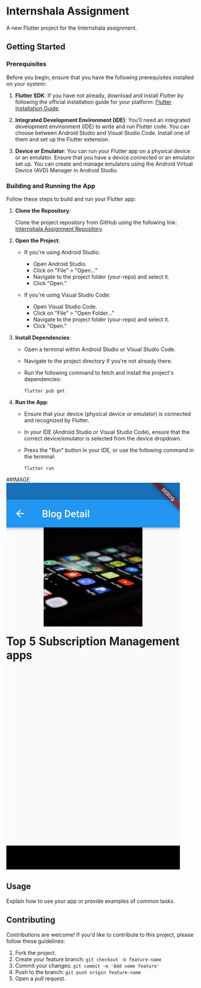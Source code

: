 # Internshala Assignment

A new Flutter project for the Internshala assignment.

## Getting Started

### Prerequisites

Before you begin, ensure that you have the following prerequisites installed on your system:

1. **Flutter SDK**: If you have not already, download and install Flutter by following the official installation guide for your platform: [Flutter Installation Guide](https://flutter.dev/docs/get-started/install).

2. **Integrated Development Environment (IDE)**: You'll need an integrated development environment (IDE) to write and run Flutter code. You can choose between Android Studio and Visual Studio Code. Install one of them and set up the Flutter extension.

3. **Device or Emulator**: You can run your Flutter app on a physical device or an emulator. Ensure that you have a device connected or an emulator set up. You can create and manage emulators using the Android Virtual Device (AVD) Manager in Android Studio.

### Building and Running the App

Follow these steps to build and run your Flutter app:

1. **Clone the Repository**:

   Clone the project repository from GitHub using the following link: [Internshala Assignment Repository](https://github.com/anand-bits/internshala_assignment).

2. **Open the Project**:

   - If you're using Android Studio:
     - Open Android Studio.
     - Click on "File" > "Open..."
     - Navigate to the project folder (your-repo) and select it.
     - Click "Open."

   - If you're using Visual Studio Code:
     - Open Visual Studio Code.
     - Click on "File" > "Open Folder..."
     - Navigate to the project folder (your-repo) and select it.
     - Click "Open."

3. **Install Dependencies**:

   - Open a terminal within Android Studio or Visual Studio Code.
   - Navigate to the project directory if you're not already there.
   - Run the following command to fetch and install the project's dependencies:

     ```shell
     flutter pub get
     ```

4. **Run the App**:

   - Ensure that your device (physical device or emulator) is connected and recognized by Flutter.
   - In your IDE (Android Studio or Visual Studio Code), ensure that the correct device/emulator is selected from the device dropdown.
   - Press the "Run" button in your IDE, or use the following command in the terminal:

     ```shell
     flutter run
     ```

##IMAGE
![DEMO](WhatsApp%20Image%202023-10-05%20at%205.08.20%20AM%20(1).jpeg)

## Usage

Explain how to use your app or provide examples of common tasks.

## Contributing

Contributions are welcome! If you'd like to contribute to this project, please follow these guidelines:

1. Fork the project.
2. Create your feature branch: `git checkout -b feature-name`
3. Commit your changes: `git commit -m 'Add some feature'`
4. Push to the branch: `git push origin feature-name`
5. Open a pull request.

